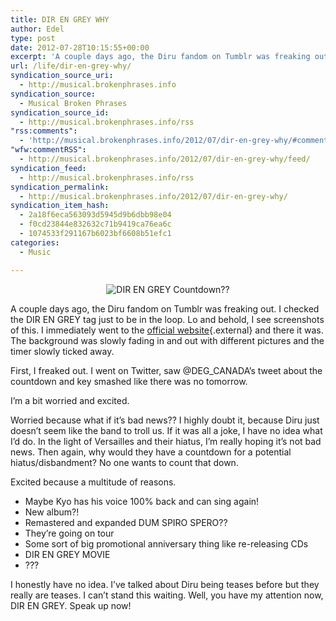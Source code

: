 ```yaml
---
title: DIR EN GREY WHY
author: Edel
type: post
date: 2012-07-28T10:15:55+00:00
excerpt: 'A couple days ago, the Diru fandom on Tumblr was freaking out. I checked the DIR EN GREY tag just to be in the loop. Lo and behold, I see screenshots of this. I immediately went to the official website and there it was. The background was slowly fading in and out with different pictures [...]'
url: /life/dir-en-grey-why/
syndication_source_uri:
  - http://musical.brokenphrases.info
syndication_source:
  - Musical Broken Phrases
syndication_source_id:
  - http://musical.brokenphrases.info/rss
"rss:comments":
  - 'http://musical.brokenphrases.info/2012/07/dir-en-grey-why/#comments'
"wfw:commentRSS":
  - http://musical.brokenphrases.info/2012/07/dir-en-grey-why/feed/
syndication_feed:
  - http://musical.brokenphrases.info/rss
syndication_permalink:
  - http://musical.brokenphrases.info/2012/07/dir-en-grey-why/
syndication_item_hash:
  - 2a18f6eca563093d5945d9b6dbb98e04
  - f0cd23844e832632c71b9419ca76ea6c
  - 1074533f291167b6023bf6608b51efc1
categories:
  - Music

---
```

<div align="center">
  <img src="http://img594.imageshack.us/img594/521/direngreyjuly2012.png" alt="DIR EN GREY Countdown??" />
</div>

A couple days ago, the Diru fandom on Tumblr was freaking out. I checked the DIR EN GREY tag just to be in the loop. Lo and behold, I see screenshots of this. I immediately went to the [official website][1]{.external} and there it was. The background was slowly fading in and out with different pictures and the timer slowly ticked away.

First, I freaked out. I went on Twitter, saw @DEG_CANADA&#8217;s tweet about the countdown and key smashed like there was no tomorrow.

I&#8217;m a bit worried and excited.

Worried because what if it&#8217;s bad news?? I highly doubt it, because Diru just doesn&#8217;t seem like the band to troll us. If it was all a joke, I have no idea what I&#8217;d do. In the light of Versailles and their hiatus, I&#8217;m really hoping it&#8217;s not bad news. Then again, why would they have a countdown for a potential hiatus/disbandment? No one wants to count that down.

Excited because a multitude of reasons.

  * Maybe Kyo has his voice 100% back and can sing again!
  * New album?!
  * Remastered and expanded DUM SPIRO SPERO??
  * They&#8217;re going on tour
  * Some sort of big promotional anniversary thing like re-releasing CDs
  * DIR EN GREY MOVIE
  * ???

I honestly have no idea. I&#8217;ve talked about Diru being teases before but they really are teases. I can&#8217;t stand this waiting. Well, you have my attention now, DIR EN GREY. Speak up now!

<ol class="footnote">
</ol>

 [1]: http://direngrey.co.jp/